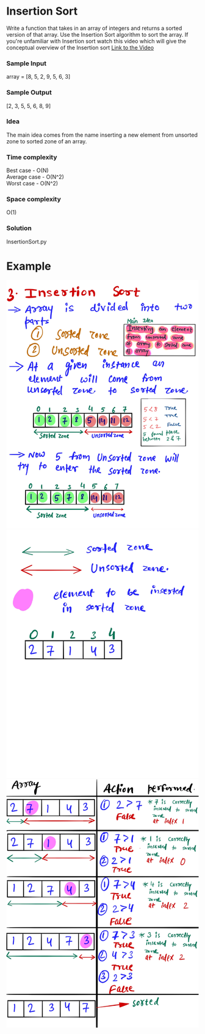 # Insertion Sort #
Write a function that takes in an array of integers and returns a sorted version of that array. Use the Insertion Sort algorithm to sort the array.
If you're unfamiliar with Insertion sort watch this video which will give the conceptual overview of the Insertion sort [Link to the Video](https://www.linkedin.com/posts/mayank-dubey11_datastructures-algorithms-sorting-activity-6759822630087360512-NQ2F)

### Sample Input ###
array = [8, 5, 2, 9, 5, 6, 3]
### Sample Output ###
[2, 3, 5, 5, 6, 8, 9]

### Idea ###
The main idea comes from the name inserting a new element from unsorted zone to sorted zone of an array.

### Time complexity ###
Best case - O(N) <br>
Average case - O(N^2) <br>
Worst case - O(N^2) <br>

### Space complexity ###
O(1)

### Solution ###
InsertionSort.py

# Example #
![](images/Insertionsort1.jpg)
![](images/Insertionsort2.jpg)
![](images/Insertionsort3.jpg)
